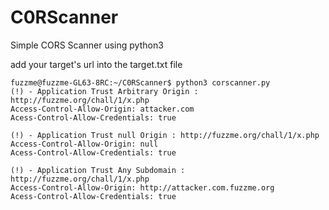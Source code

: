 # C0RScanner
Simple CORS Scanner using python3

add your target's url into the target.txt file

```
fuzzme@fuzzme-GL63-8RC:~/C0RScanner$ python3 corscanner.py 
(!) - Application Trust Arbitrary Origin : http://fuzzme.org/chall/1/x.php 
Access-Control-Allow-Origin: attacker.com
Acess-Control-Allow-Credentials: true

(!) - Application Trust null Origin : http://fuzzme.org/chall/1/x.php 
Access-Control-Allow-Origin: null
Acess-Control-Allow-Credentials: true

(!) - Application Trust Any Subdomain : http://fuzzme.org/chall/1/x.php 
Access-Control-Allow-Origin: http://attacker.com.fuzzme.org
Acess-Control-Allow-Credentials: true

```
